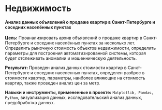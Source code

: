 # Недвижимость
#### Анализ данных объявлений о продаже квартир в Санкт-Петербурге и соседних населённых пунктах

**Цель:** Проанализировать архив объявлений о продаже квартир в Санкт-Петербурге и соседних населённых пунктах за несколько лет. Определить рыночную стоимость объектов недвижимости, определить параметры для построения автоматизированной системы, которая будет отслеживать аномалии и мошенническую деятельность.

**Результат:** Проведен анализ данных стоимости квартир в Санкт-Петербурге и соседних населенных пунктах, определен разброс в стоимости квартир, параметры, наиболее влияющие на стоимость квартир, также проведен анализ цен за метр.

**Навыки и инструменты, примененные в проекте:** `Matplotlib, Pandas, Python`, визуализация данных, исследовательский анализ данных, предобработка данных.

